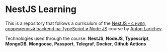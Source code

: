 # NestJS Learning

This is a repository that follows a curriculum of the [NestJS - с нуля, современный backend на TypeScript и Node JS](https://www.udemy.com/course/nestjs-backend-typescript-node-js/) course by [Anton Larichev](https://www.udemy.com/user/alariplay/).

Technologies used through the course: **NestJS**, **NodeJS**, **Typescript**, **MongoDB**, **Mongoose**, **Passport**, **Telegraf**, **Docker**, **Github Actions**
